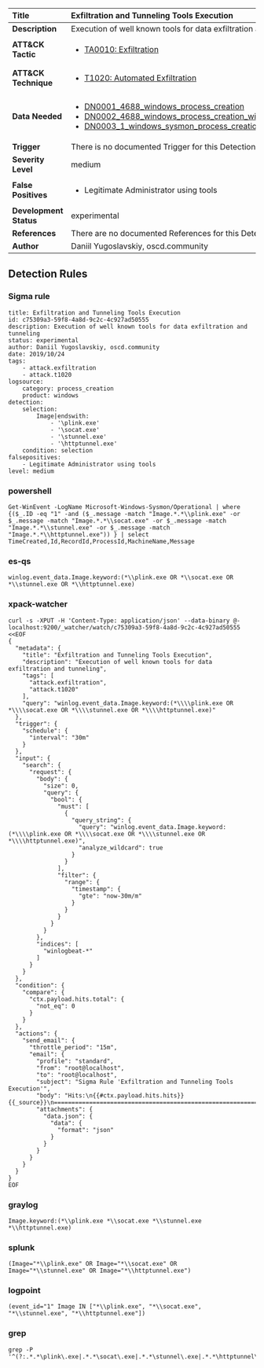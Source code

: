 | Title                    | Exfiltration and Tunneling Tools Execution       |
|:-------------------------|:------------------|
| **Description**          | Execution of well known tools for data exfiltration and tunneling |
| **ATT&amp;CK Tactic**    |  <ul><li>[TA0010: Exfiltration](https://attack.mitre.org/tactics/TA0010)</li></ul>  |
| **ATT&amp;CK Technique** | <ul><li>[T1020: Automated Exfiltration](https://attack.mitre.org/techniques/T1020)</li></ul>  |
| **Data Needed**          | <ul><li>[DN0001_4688_windows_process_creation](../Data_Needed/DN0001_4688_windows_process_creation.md)</li><li>[DN0002_4688_windows_process_creation_with_commandline](../Data_Needed/DN0002_4688_windows_process_creation_with_commandline.md)</li><li>[DN0003_1_windows_sysmon_process_creation](../Data_Needed/DN0003_1_windows_sysmon_process_creation.md)</li></ul>  |
| **Trigger**              |  There is no documented Trigger for this Detection Rule yet  |
| **Severity Level**       | medium |
| **False Positives**      | <ul><li>Legitimate Administrator using tools</li></ul>  |
| **Development Status**   | experimental |
| **References**           |  There are no documented References for this Detection Rule yet  |
| **Author**               | Daniil Yugoslavskiy, oscd.community |


## Detection Rules

### Sigma rule

```
title: Exfiltration and Tunneling Tools Execution
id: c75309a3-59f8-4a8d-9c2c-4c927ad50555
description: Execution of well known tools for data exfiltration and tunneling
status: experimental
author: Daniil Yugoslavskiy, oscd.community
date: 2019/10/24
tags:
    - attack.exfiltration
    - attack.t1020
logsource:
    category: process_creation
    product: windows
detection:
    selection:
        Image|endswith:
            - '\plink.exe'
            - '\socat.exe'
            - '\stunnel.exe'
            - '\httptunnel.exe'
    condition: selection
falsepositives:
    - Legitimate Administrator using tools
level: medium

```





### powershell
    
```
Get-WinEvent -LogName Microsoft-Windows-Sysmon/Operational | where {($_.ID -eq "1" -and ($_.message -match "Image.*.*\\plink.exe" -or $_.message -match "Image.*.*\\socat.exe" -or $_.message -match "Image.*.*\\stunnel.exe" -or $_.message -match "Image.*.*\\httptunnel.exe")) } | select TimeCreated,Id,RecordId,ProcessId,MachineName,Message
```


### es-qs
    
```
winlog.event_data.Image.keyword:(*\\plink.exe OR *\\socat.exe OR *\\stunnel.exe OR *\\httptunnel.exe)
```


### xpack-watcher
    
```
curl -s -XPUT -H 'Content-Type: application/json' --data-binary @- localhost:9200/_watcher/watch/c75309a3-59f8-4a8d-9c2c-4c927ad50555 <<EOF
{
  "metadata": {
    "title": "Exfiltration and Tunneling Tools Execution",
    "description": "Execution of well known tools for data exfiltration and tunneling",
    "tags": [
      "attack.exfiltration",
      "attack.t1020"
    ],
    "query": "winlog.event_data.Image.keyword:(*\\\\plink.exe OR *\\\\socat.exe OR *\\\\stunnel.exe OR *\\\\httptunnel.exe)"
  },
  "trigger": {
    "schedule": {
      "interval": "30m"
    }
  },
  "input": {
    "search": {
      "request": {
        "body": {
          "size": 0,
          "query": {
            "bool": {
              "must": [
                {
                  "query_string": {
                    "query": "winlog.event_data.Image.keyword:(*\\\\plink.exe OR *\\\\socat.exe OR *\\\\stunnel.exe OR *\\\\httptunnel.exe)",
                    "analyze_wildcard": true
                  }
                }
              ],
              "filter": {
                "range": {
                  "timestamp": {
                    "gte": "now-30m/m"
                  }
                }
              }
            }
          }
        },
        "indices": [
          "winlogbeat-*"
        ]
      }
    }
  },
  "condition": {
    "compare": {
      "ctx.payload.hits.total": {
        "not_eq": 0
      }
    }
  },
  "actions": {
    "send_email": {
      "throttle_period": "15m",
      "email": {
        "profile": "standard",
        "from": "root@localhost",
        "to": "root@localhost",
        "subject": "Sigma Rule 'Exfiltration and Tunneling Tools Execution'",
        "body": "Hits:\n{{#ctx.payload.hits.hits}}{{_source}}\n================================================================================\n{{/ctx.payload.hits.hits}}",
        "attachments": {
          "data.json": {
            "data": {
              "format": "json"
            }
          }
        }
      }
    }
  }
}
EOF

```


### graylog
    
```
Image.keyword:(*\\plink.exe *\\socat.exe *\\stunnel.exe *\\httptunnel.exe)
```


### splunk
    
```
(Image="*\\plink.exe" OR Image="*\\socat.exe" OR Image="*\\stunnel.exe" OR Image="*\\httptunnel.exe")
```


### logpoint
    
```
(event_id="1" Image IN ["*\\plink.exe", "*\\socat.exe", "*\\stunnel.exe", "*\\httptunnel.exe"])
```


### grep
    
```
grep -P '^(?:.*.*\plink\.exe|.*.*\socat\.exe|.*.*\stunnel\.exe|.*.*\httptunnel\.exe)'
```



